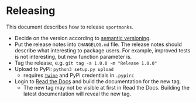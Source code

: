 # Releasing

This document describes how to release `sportmonks`.

* Decide on the version according to [semantic versioning](https://semver.org).
* Put the release notes into `CHANGELOG.md` file. The release notes should describe what interesting to package users. For example, improved tests is not interesting, but new function parameter is.
* Tag the release, e.g. `git tag -a 1.0.0 -m "Release 1.0.0"`
* Upload to PyPi: `python3 setup.py upload`
    * requires [`twine`](https://pypi.org/project/twine) and PyPi credentials in `.pypirc`
* Login to [Read the Docs](https://readthedocs.org/projects/sportmonks/) and build the documentation for the new tag.
    * The new tag may not be visible at first in Read the Docs. Building the latest documentation will reveal the new tag.

